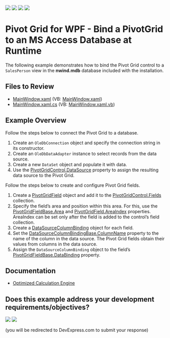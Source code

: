 <!-- default badges list -->
![](https://img.shields.io/endpoint?url=https://codecentral.devexpress.com/api/v1/VersionRange/507882946/22.1.3%2B)
[![](https://img.shields.io/badge/Open_in_DevExpress_Support_Center-FF7200?style=flat-square&logo=DevExpress&logoColor=white)](https://supportcenter.devexpress.com/ticket/details/T1098533)
[![](https://img.shields.io/badge/📖_How_to_use_DevExpress_Examples-e9f6fc?style=flat-square)](https://docs.devexpress.com/GeneralInformation/403183)
[![](https://img.shields.io/badge/💬_Leave_Feedback-feecdd?style=flat-square)](#does-this-example-address-your-development-requirementsobjectives)
<!-- default badges end -->

# Pivot Grid for WPF - Bind a PivotGrid to an MS Access Database at Runtime

The following example demonstrates how to bind the Pivot Grid control to a `SalesPerson` view in the **nwind.mdb** database included with the installation.

<!-- default file list -->
## Files to Review

* [MainWindow.xaml](./CS/HowToBindToMDB/MainWindow.xaml) (VB: [MainWindow.xaml](./VB/HowToBindToMDB/MainWindow.xaml))
* [MainWindow.xaml.cs](./CS/HowToBindToMDB/MainWindow.xaml.cs) (VB: [MainWindow.xaml.vb](./VB/HowToBindToMDB/MainWindow.xaml.vb))
<!-- default file list end -->

## Example Overview

Follow the steps below to connect the Pivot Grid to a database.

1. Create an `OleDbConnection` object and specify the connection string in its constructor.
2. Create an `OleDbDataAdapter` instance to select records from the data source.
3. Create a new `DataSet` object and populate it with data.
4. Use the [PivotGridControl.DataSource](https://docs.devexpress.com/WPF/DevExpress.Xpf.PivotGrid.PivotGridControl.DataSource) property to assign the resulting data source to the Pivot Grid.

Follow the steps below to create and configure Pivot Grid fields.

1. Create a [PivotGridField](https://docs.devexpress.com/WPF/DevExpress.Xpf.PivotGrid.PivotGridField) object and add it to the [PivotGridControl.Fields](https://docs.devexpress.com/WPF/DevExpress.Xpf.PivotGrid.PivotGridControl.Fields) collection.
2. Specify the field’s area and position within this area. For this, use the [PivotGridFieldBase.Area](https://docs.devexpress.com/CoreLibraries/DevExpress.XtraPivotGrid.PivotGridFieldBase.Area) and [PivotGridField.AreaIndex](https://docs.devexpress.com/CoreLibraries/DevExpress.XtraPivotGrid.PivotGridFieldBase.AreaIndex) properties. AreaIndex can be set only after the field is added to the control’s field collection.
3. Create a [DataSourceColumnBinding](https://docs.devexpress.com/WPF/DevExpress.Xpf.PivotGrid.DataSourceColumnBinding) object for each field.
4. Set the [DataSourceColumnBindingBase.ColumnName](https://docs.devexpress.com/CoreLibraries/DevExpress.PivotGrid.DataBinding.DataSourceColumnBindingBase.ColumnName) property to the name of the column in the data source. The Pivot Grid fields obtain their values from columns in the data source.
5. Assign the `DataSourceColumnBinding` object to the field’s [PivotGridFieldBase.DataBinding](https://docs.devexpress.com/CoreLibraries/DevExpress.XtraPivotGrid.PivotGridFieldBase.DataBinding) property.

## Documentation

- [Optimized Calculation Engine](https://docs.devexpress.com/CoreLibraries/401367/devexpress-pivot-grid-core-library/pivot-grid-modes/in-memory-mode/pivot-grid-optimized-calculation-engine?v=22.1)





<!-- feedback -->
## Does this example address your development requirements/objectives?

[<img src="https://www.devexpress.com/support/examples/i/yes-button.svg"/>](https://www.devexpress.com/support/examples/survey.xml?utm_source=github&utm_campaign=wpf-pivot-grid-bind-to-an-mdb-database&~~~was_helpful=yes) [<img src="https://www.devexpress.com/support/examples/i/no-button.svg"/>](https://www.devexpress.com/support/examples/survey.xml?utm_source=github&utm_campaign=wpf-pivot-grid-bind-to-an-mdb-database&~~~was_helpful=no)

(you will be redirected to DevExpress.com to submit your response)
<!-- feedback end -->

